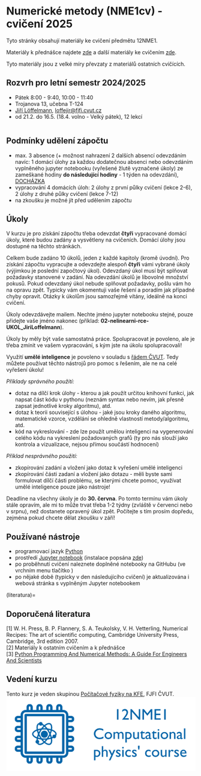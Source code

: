 # Numerické metody (NME1cv) - cvičení 2025

Tyto stránky obsahují materiály ke cvičení předmětu 12NME1.

Materiály k přednášce najdete [zde](http://kfe.fjfi.cvut.cz/~vachal/edu/nme/) a další materiály ke cvičením [zde](http://kfe.fjfi.cvut.cz/~vachal/edu/nme/cviceni/).

Tyto materiály jsou z velké míry převzaty z materiálů ostatních cvičících.

## Rozvrh pro letní semestr 2024/2025
* Pátek 8:00 - 9:40, 10:00 - 11:40
* Trojanova 13, učebna T-124
* [Jiří Löffelmann](https://usermap.cvut.cz/profile/7a2ecf76-b3c3-4716-b1b2-cd6859a8e193), [loffejir@fjfi.cvut.cz](mailto:loffejir@fjfi.cvut.cz)
* od 21.2. do 16.5. (18.4. volno - Velký pátek), 12 lekcí

```{tableofcontents}
```

## Podmínky udělení zápočtu
- max. 3 absence (+ možnost nahrazení 2 dalších absencí odevzdáním navíc: 1 domácí úlohy za každou dodatečnou absenci nebo odevzdáním vyplněného jupyter notebooku (vyřešené žlutě vyznačené úkoly) ze zameškané hodiny **do následující hodiny** - 1 týden na odevzdání), [DOCHÁZKA](https://campuscvut.sharepoint.com/:x:/r/sites/B242-12NME112ANM/Sdilene%20dokumenty/General/dochazka_NME1cv_Pa8_10.xlsx?d=we7f112e301fa46f8a69ee37ef7f7ae7a&csf=1&web=1&e=w8K7KL)
- vypracování 4 domácích úloh: 2 úlohy z první půlky cvičení (lekce 2-6), 2 úlohy z druhé půlky cvičení (lekce 7-12)
- na zkoušku je možné jít před udělením zápočtu

## Úkoly
V kurzu je pro získání zápočtu třeba odevzdat **čtyři** vypracované domácí úkoly, které budou zadány a vysvětleny na cvičeních. Domácí úlohy jsou dostupné na těchto stránkách.

Celkem bude zadáno 10 úkolů, jeden z každé kapitoly (kromě úvodní). Pro získání zápočtu vypracujte a odevzdejte alespoň **čtyři** vámi vybrané úkoly (výjimkou je poslední započtový úkol). Odevzdaný úkol musí být splňovat požadavky stanovené v zadání. Na odevzdání úkolů je libovolné množství pokusů. Pokud odevzdaný úkol nebude splňovat požadavky, pošlu vám ho na opravu zpět. Typicky vám okomentuji vaše řešení a poradím jak případné chyby opravit. Otázky k úkolům jsou samozřejmě vítány, ideálně na konci cvičení.

Úkoly odevzdávejte mailem. Nechte jméno jupyter notebooku stejné, pouze přidejte vaše jméno nakonec (příklad: **02-nelinearni-rce-UKOL_JiriLoffelmann**).

Úkoly by měly být vaše samostatná práce. Spolupracovat je povoleno, ale je třeba zmínit ve vašem vypracování, s kým jste na úkolu spolupracovali!

Využití **umělé inteligence** je povoleno v souladu s [řádem ČVUT](https://intranet.fel.cvut.cz/cz/rozvoj/MP-pouzivani-ui.pdf). Tedy můžete používat těchto nástrojů pro pomoc s řešením, ale ne na celé vyřešení úkolu! 

*Příklady správného použití:*
* dotaz na dílčí krok úlohy - kterou a jak použít určitou knihovní funkci, jak napsat část kódu v pythonu (neznám syntax nebo nevím, jak přesně zapsat jednotlivé kroky algoritmu), atd.
* dotaz k teorii související s úlohou - jaké jsou kroky daného algoritmu, matematické vzorce, vzdělání se ohledně vlastností metody/algoritmu, atd.
* kód na vykreslování - zde lze použít umělou inteligenci na vygenerování celého kódu na vykreslení požadovaných grafů (ty pro nás slouží jako kontrola a vizualizace, nejsou přímou součástí hodnocení)

*Příklad nesprávného použití:*
* zkopírování zadání a vložení jako dotaz k vyřešení umělé inteligenci
* zkopírování části zadaní a vložení jako dotazu - měli byste sami formulovat dílčí části problému, se kterými chcete pomoc, využívat umělé inteligence pouze jako nástroje!

Deadline na všechny úkoly je do **30. června**. Po tomto termínu vám úkoly stále opravím, ale mi to může trvat třeba 1-2 týdny (zvláště v červenci nebo v srpnu), než dostanete opravený úkol zpět. Počítejte s tím prosím dopředu, zejména pokud chcete dělat zkoušku v září!

## Používané nástroje
- programovací jazyk [Python](https://www.python.org/)
- prostředí [Jupyter notebook](https://jupyter.org/) (instalace popsána [zde](install-all))
- po proběhnutí cvičení naleznete doplněné notebooky na GitHubu (ve vrchním menu tlačítko <i class="fab fa-github" aria-hidden="true"></i>)
- po nějaké době (typicky v den následujícího cvičení) je aktualizována i webová stránka s vyplněným Jupyter notebookem

(literatura)=
## Doporučená literatura
[1] W. H. Press, B. P. Flannery, S. A. Teukolsky, V. H. Vetterling, Numerical Recipes: The art of scientific computing, Cambridge University Press, Cambridge, 3rd edition 2007. \
[2] Materiály k ostatním cvičením a k přednášce \
[3] [Python Programming And Numerical Methods: A Guide For Engineers And Scientists](https://pythonnumericalmethods.studentorg.berkeley.edu/notebooks/Index.html)

## Vedení kurzu
Tento kurz je veden skupinou [Počítačové fyziky na KFE](http://cphys.fjfi.cvut.cz/cphys/index.php?lang=cs), FJFI ČVUT.
[![12NME1, Computational Physics' course logo](images/cphys-logo6.png)](http://cphys.fjfi.cvut.cz/cphys/index.php?lang=cs)